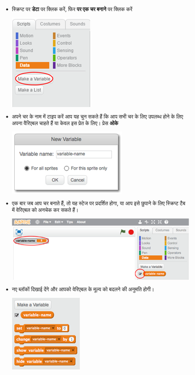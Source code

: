 + स्क्रिप्ट पर **डेटा** पर क्लिक करें, फिर **पर एक चर बनाने** पर क्लिक करें
    
    ![डेटा ब्लॉक](images/data-blocks.png)

+ अपने चर के नाम में टाइप करें आप यह चुन सकते हैं कि आप सभी चर के लिए उपलब्ध होने के लिए अपना वैरिएबल चाहते हैं या केवल इस प्रेत के लिए। प्रेस **ओके**
    
    ![चर बनाएँ](images/create-variable.png)

+ एक बार जब आप चर बनाते हैं, तो यह स्टेज पर प्रदर्शित होगा, या आप इसे छुपाने के लिए स्क्रिप्ट टैब में वेरिएबल को अनचेक कर सकते हैं।
    
    ![परिवर्तनीय ब्लॉक](images/variable-show.png)

+ नए ब्लॉकों दिखाई देंगे और आपको वेरिएबल के मूल्य को बदलने की अनुमति होगी।
    
    ![परिवर्तनीय ब्लॉक](images/variable-blocks.png)